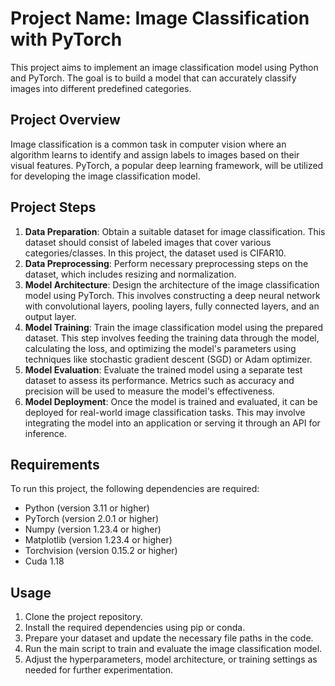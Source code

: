 
# Project Name: Image Classification with PyTorch

This project aims to implement an image classification model using Python and PyTorch. The goal is to build a model that can accurately classify images into different predefined categories.

## Project Overview
Image classification is a common task in computer vision where an algorithm learns to identify and assign labels to images based on their visual features. PyTorch, a popular deep learning framework, will be utilized for developing the image classification model.

## Project Steps
1. **Data Preparation**: Obtain a suitable dataset for image classification. This dataset should consist of labeled images that cover various categories/classes. In this project, the dataset used is CIFAR10.
2. **Data Preprocessing**: Perform necessary preprocessing steps on the dataset, which includes resizing and normalization.
3. **Model Architecture**: Design the architecture of the image classification model using PyTorch. This involves constructing a deep neural network with convolutional layers, pooling layers, fully connected layers, and an output layer.
4. **Model Training**: Train the image classification model using the prepared dataset. This step involves feeding the training data through the model, calculating the loss, and optimizing the model's parameters using techniques like stochastic gradient descent (SGD) or Adam optimizer.
5. **Model Evaluation**: Evaluate the trained model using a separate test dataset to assess its performance. Metrics such as accuracy and precision will be used to measure the model's effectiveness.
6. **Model Deployment**: Once the model is trained and evaluated, it can be deployed for real-world image classification tasks. This may involve integrating the model into an application or serving it through an API for inference.

## Requirements
To run this project, the following dependencies are required:
- Python (version 3.11 or higher)
- PyTorch (version 2.0.1 or higher)
- Numpy (version 1.23.4 or higher)
- Matplotlib (version 1.23.4 or higher)
- Torchvision (version 0.15.2 or higher)
- Cuda 1.18


## Usage
1. Clone the project repository.
2. Install the required dependencies using pip or conda.
3. Prepare your dataset and update the necessary file paths in the code.
4. Run the main script to train and evaluate the image classification model.
5. Adjust the hyperparameters, model architecture, or training settings as needed for further experimentation.

<!--

## References
Provide a list of any external resources or research papers that were referenced during the development of this project.

- Example Reference 1
- Example Reference 2

## Conclusion
This project demonstrates the implementation of an image classification model using Python and PyTorch. By following the outlined steps and adjusting the code to fit specific requirements, one can build an effective model capable of classifying images accurately. The ability to classify images opens up various applications, including object recognition, medical imaging, and autonomous vehicles.
-->